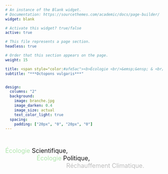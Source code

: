 ```yaml
---
# An instance of the Blank widget.
# Documentation: https://sourcethemes.com/academic/docs/page-builder/
widget: blank

# Activate this widget? true/false
active: true

# This file represents a page section.
headless: true

# Order that this section appears on the page.
weight: 15

title: <span style="color:#afe5ac"><b>Écologie <br/>&emsp;&ensp; & <br/> Entropie<b/></span>
subtitle: "***Octopons vulgaris***"


design:
  columns: "2"
  background:
    image: branche.jpg
    image_darken: 0.4
    image_size: actual 
    text_color_light: true
  spacing:
    padding: ["20px", "0", "20px", "0"]
---
```




<br/>


<p style="font-size:140%;"><span style="color:#afe5ac">Écologie</span> Scientifique,<br/> &emsp; &emsp; &emsp; &emsp; <span style="color:#afe5ac">Écologie</span> Politique,<br/> &emsp; &emsp;&emsp; &emsp;  &emsp; &emsp; &emsp; &emsp; <span style="color:#bebebe">Réchauffement Climatique.</span><p/>


